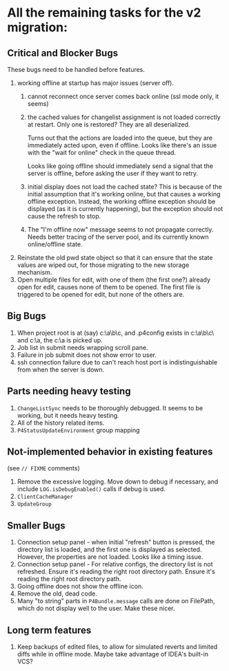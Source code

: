 # All the remaining tasks for the v2 migration:


## Critical and Blocker Bugs

These bugs need to be handled before features.

1. working offline at startup has major issues (server off).
    1. cannot reconnect once server comes back online (ssl mode only, it seems)
    1. the cached values for changelist assignment is not
       loaded correctly at restart.  Only one is restored?
       They are all deserialized.
       
       Turns out that the actions are loaded into the queue, but
       they are immediately acted upon, even if offline.  Looks
       like there's an issue with the "wait for online" check
       in the queue thread.
       
       Looks like going offline should immediately send a signal
       that the server is offline, before asking the user if
       they want to retry.
       
    1. initial display does not load the cached state?  This is
       because of the initial assumption that it's working online,
       but that causes a working offline exception.  Instead, the
       working offline exception should be displayed (as it is
       currently happening), but the exception should not cause
       the refresh to stop.
    1. The "I'm offline now" message seems to not propagate correctly.
       Needs better tracing of the server pool, and its currently
       known online/offline state.
1. Reinstate the old pwd state object so that it can ensure that the
   state values are wiped out, for those migrating to the new storage
   mechanism.
1. Open multiple files for edit, with one of them (the first one?) already
   open for edit, causes none of them to be opened.
   The first file is triggered to be opened for edit, but none of the
   others are.


## Big Bugs


1. When project root is at (say) c:\a\b\c\, and .p4config exists in c:\a\b\c\ and c:\a, the
   c:\a is picked up.
1. Job list in submit needs wrapping scroll pane.
1. Failure in job submit does not show error to user.
1. ssh connection failure due to can't reach host port is indistinguishable from
   when the server is down.


## Parts needing heavy testing

1. `ChangeListSync` needs to be thoroughly debugged.  It seems to be working, but it
   needs heavy testing.
1. All of the history related items.
1. `P4StatusUpdateEnvironment` group mapping


## Not-implemented behavior in existing features

(see `// FIXME` comments)

1. Remove the excessive logging.  Move down to debug if necessary,
   and include `LOG.isDebugEnabled()` calls if debug is used.
1. `ClientCacheManager`
1. `UpdateGroup`


## Smaller Bugs

1. Connection setup panel - when initial "refresh" button is pressed, the directory list
   is loaded, and the first one is displayed as selected.  However, the properties are
   not loaded.  Looks like a timing issue.
1. Connection setup panel - For relative configs, the directory list is not refreshed.
   Ensure it's reading the right root directory path.
   Ensure it's reading the right root directory path.
1. Going offline does not show the offline icon.
1. Remove the old, dead code.
1. Many "to string" parts in `P4Bundle.message` calls are done on FilePath, which
   do not display well to the user.  Make these nicer.


## Long term features

1. Keep backups of edited files, to allow for simulated reverts and limited diffs while in
   offline mode.  Maybe take advantage of IDEA's built-in VCS?

